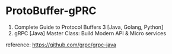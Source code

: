 # ProtoBuffer-gPRC
1. Complete Guide to Protocol Buffers 3 [Java, Golang, Python]
2. gRPC [Java] Master Class: Build Modern API & Micro services

reference:
https://github.com/grpc/grpc-java